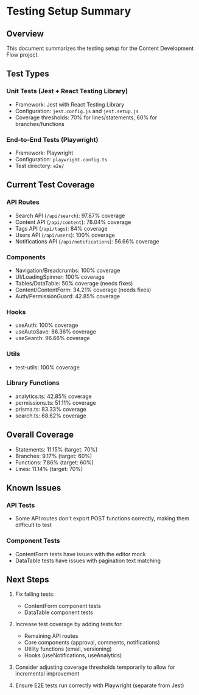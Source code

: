 # Testing Setup Summary

## Overview

This document summarizes the testing setup for the Content Development Flow project.

## Test Types

### Unit Tests (Jest + React Testing Library)

- Framework: Jest with React Testing Library
- Configuration: `jest.config.js` and `jest.setup.js`
- Coverage thresholds: 70% for lines/statements, 60% for branches/functions

### End-to-End Tests (Playwright)

- Framework: Playwright
- Configuration: `playwright.config.ts`
- Test directory: `e2e/`

## Current Test Coverage

### API Routes

- Search API (`/api/search`): 97.87% coverage
- Content API (`/api/content`): 78.04% coverage
- Tags API (`/api/tags`): 84% coverage
- Users API (`/api/users`): 100% coverage
- Notifications API (`/api/notifications`): 56.66% coverage

### Components

- Navigation/Breadcrumbs: 100% coverage
- UI/LoadingSpinner: 100% coverage
- Tables/DataTable: 50% coverage (needs fixes)
- Content/ContentForm: 34.21% coverage (needs fixes)
- Auth/PermissionGuard: 42.85% coverage

### Hooks

- useAuth: 100% coverage
- useAutoSave: 86.36% coverage
- useSearch: 96.66% coverage

### Utils

- test-utils: 100% coverage

### Library Functions

- analytics.ts: 42.85% coverage
- permissions.ts: 51.11% coverage
- prisma.ts: 83.33% coverage
- search.ts: 68.62% coverage

## Overall Coverage

- Statements: 11.15% (target: 70%)
- Branches: 9.17% (target: 60%)
- Functions: 7.86% (target: 60%)
- Lines: 11.14% (target: 70%)

## Known Issues

### API Tests

- Some API routes don't export POST functions correctly, making them difficult to test

### Component Tests

- ContentForm tests have issues with the editor mock
- DataTable tests have issues with pagination text matching

## Next Steps

1. Fix failing tests:
   - ContentForm component tests
   - DataTable component tests

2. Increase test coverage by adding tests for:
   - Remaining API routes
   - Core components (approval, comments, notifications)
   - Utility functions (email, versioning)
   - Hooks (useNotifications, useAnalytics)

3. Consider adjusting coverage thresholds temporarily to allow for incremental improvement

4. Ensure E2E tests run correctly with Playwright (separate from Jest)
